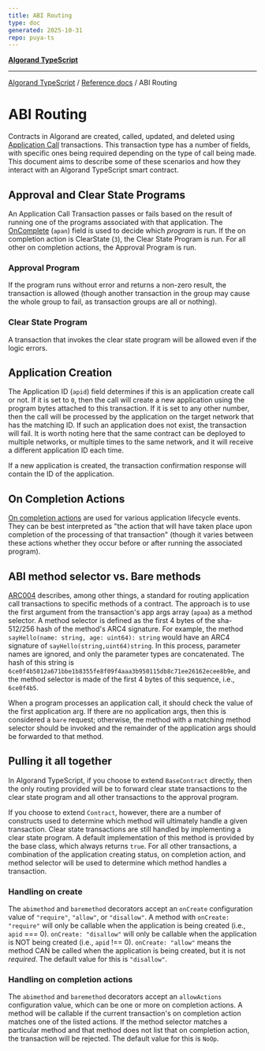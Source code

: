 ```yaml
---
title: ABI Routing
type: doc
generated: 2025-10-31
repo: puya-ts
---
```

[**Algorand TypeScript**](../../README.md)

***

[Algorand TypeScript](../../modules.md) / [Reference docs](../Reference-docs.md) / ABI Routing

# ABI Routing

Contracts in Algorand are created, called, updated, and deleted using [Application Call](https://dev.algorand.co/concepts/transactions/types/#application-call-transaction) transactions. This transaction type has a number of fields, with specific ones being required depending on the type of call being made. This document aims to describe some of these scenarios and how they interact with an Algorand TypeScript smart contract.

## Approval and Clear State Programs

An Application Call Transaction passes or fails based on the result of running one of the programs associated with that application. The [OnComplete](https://dev.algorand.co/concepts/smart-contracts/avm/#oncomplete) (`apan`) field is used to decide which _program_ is run. If the on completion action is ClearState (`3`), the Clear State Program is run. For all other on completion actions, the Approval Program is run.

### Approval Program

If the program runs without error and returns a non-zero result, the transaction is allowed (though another transaction in the group may cause the whole group to fail, as transaction groups are all or nothing).

### Clear State Program

A transaction that invokes the clear state program will be allowed even if the logic errors.

## Application Creation

The Application ID (`apid`) field determines if this is an application create call or not. If it is set to `0`, then the call will create a new application using the program bytes attached to this transaction. If it is set to any other number, then the call will be processed by the application on the target network that has the matching ID. If such an application does not exist, the transaction will fail. It is worth noting here that the same contract can be deployed to multiple networks, or multiple times to the same network, and it will receive a different application ID each time.

If a new application is created, the transaction confirmation response will contain the ID of the application.

## On Completion Actions

[On completion actions](https://dev.algorand.co/concepts/smart-contracts/avm/#oncomplete) are used for various application lifecycle events. They can be best interpreted as "the action that will have taken place upon completion of the processing of that transaction" (though it varies between these actions whether they occur before or after running the associated program).

## ABI method selector vs. Bare methods

[ARC004](https://github.com/algorandfoundation/ARCs/blob/main/ARCs/arc-0004.md) describes, among other things, a standard for routing application call transactions to specific methods of a contract. The approach is to use the first argument from the transaction's app args array (`apaa`) as a method selector. A method selector is defined as the first 4 bytes of the sha-512/256 hash of the method's ARC4 signature. For example, the method `sayHello(name: string, age: uint64): string` would have an ARC4 signature of `sayHello(string,uint64)string`. In this process, parameter names are ignored, and only the parameter types are concatenated. The hash of this string is `6ce0f4b5012a671bbe1b8355fe8f09f4aaa3b950115db8c71ee26162ecee8b9e`, and the method selector is made of the first 4 bytes of this sequence, i.e., `6ce0f4b5`.

When a program processes an application call, it should check the value of the first application arg. If there are no application args, then this is considered a `bare` request; otherwise, the method with a matching method selector should be invoked and the remainder of the application args should be forwarded to that method.

## Pulling it all together

In Algorand TypeScript, if you choose to extend `BaseContract` directly, then the only routing provided will be to forward clear state transactions to the clear state program and all other transactions to the approval program.

If you choose to extend `Contract`, however, there are a number of constructs used to determine which method will ultimately handle a given transaction. Clear state transactions are still handled by implementing a clear state program. A default implementation of this method is provided by the base class, which always returns `true`. For all other transactions, a combination of the application creating status, on completion action, and method selector will be used to determine which method handles a transaction.

### Handling on create

The `abimethod` and `baremethod` decorators accept an `onCreate` configuration value of `"require"`, `"allow"`, or `"disallow"`. A method with `onCreate: "require"` will only be callable when the application is being created (i.e., `apid` === 0). `onCreate: "disallow"` will only be callable when the application is NOT being created (i.e., `apid` !== 0). `onCreate: "allow"` means the method CAN be called when the application is being created, but it is not _required_. The default value for this is `"disallow"`.

### Handling on completion actions

The `abimethod` and `baremethod` decorators accept an `allowActions` configuration value, which can be one or more on completion actions. A method will be callable if the current transaction's on completion action matches one of the listed actions. If the method selector matches a particular method and that method does not list that on completion action, the transaction will be rejected. The default value for this is `NoOp`.

